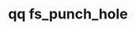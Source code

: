 ---
category: fs
command: fs_punch_hole
keywords: qq, qq_cli, fs_punch_hole
optional_options:
- alternate: []
  help: File path
  name: --path
  required: false
- alternate: []
  help: File ID
  name: --id
  required: false
- alternate: []
  help: Stream ID
  name: --stream-id
  required: false
- alternate: []
  help: Stream name
  name: --stream-name
  required: false
- alternate: []
  help: Offset in bytes specifying the start of the hole to create
  name: --offset
  required: true
- alternate: []
  help: Size in bytes of the hole to create
  name: --size
  required: true
permalink: /qq-cli-command-guide/fs/fs_punch_hole.html
positional_options: []
sidebar: qq_cli_command_reference_sidebar
summary: This section explains how to use the <code>qq fs_punch_hole</code> command.
synopsis: "Create a hole in a region of a file. Destroys all data\n        within\
  \ the hole."
title: qq fs_punch_hole
usage: "qq fs_punch_hole [-h] (--path PATH | --id ID) [--stream-id STREAM_ID | --stream-name\
  \ STREAM_NAME]\n    --offset OFFSET --size SIZE"

---